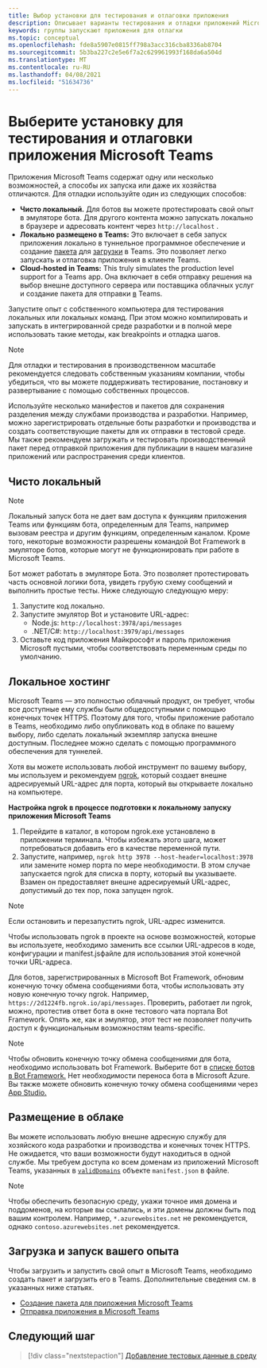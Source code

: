 ```yaml
---
title: Выбор установки для тестирования и отлаговки приложения
description: Описывает варианты тестирования и отладки приложений Microsoft Teams
keywords: группы запускают приложения для отлагки
ms.topic: conceptual
ms.openlocfilehash: fde8a5907e0815ff798a3acc316cba8336ab8704
ms.sourcegitcommit: 5b3ba227c2e5e6f7a2c629961993f168da6a504d
ms.translationtype: MT
ms.contentlocale: ru-RU
ms.lasthandoff: 04/08/2021
ms.locfileid: "51634736"
---
```

# <a name="choose-a-setup-to-test-and-debug-your-microsoft-teams-app"></a>Выберите установку для тестирования и отлаговки приложения Microsoft Teams

Приложения Microsoft Teams содержат одну или несколько возможностей, а способы их запуска или даже их хозяйства отличаются. Для отладки используйте один из следующих способов:

* **Чисто локальный.** Для ботов вы можете протестировать свой опыт в эмуляторе бота. Для другого контента можно запускать локально в браузере и адресовать контент через `http://localhost` .
* **Локально размещено в Teams:** Это включает в себя запуск приложения локально в туннельное программное обеспечение и создание [пакета](~/concepts/build-and-test/apps-package.md) для [загрузки](~/concepts/deploy-and-publish/apps-upload.md) в Teams. Это позволяет легко запускать и отлаговка приложения в клиенте Teams.
* **Cloud-hosted in Teams:** This truly simulates the production level support for a Teams app. Она включает в себя отправку решения на выбор внешне [](~/concepts/build-and-test/apps-package.md) доступного сервера или поставщика облачных услуг и создание пакета для отправки [в](~/concepts/deploy-and-publish/apps-upload.md) Teams.

Запустите опыт с собственного компьютера для тестирования локальных или локальных команд. При этом можно компилировать и запускать в интегрированной среде разработки и в полной мере использовать такие методы, как breakpoints и отладка шагов. 

> [!NOTE]
> Для отладки и тестирования в производственном масштабе рекомендуется следовать собственным указаниям компании, чтобы убедиться, что вы можете поддерживать тестирование, постановку и развертывание с помощью собственных процессов.

Используйте несколько манифестов и пакетов для сохранения разделения между службами производства и разработки. Например, можно зарегистрировать отдельные боты разработки и производства и создать соответствующие пакеты для их отправки в тестовой среде. Мы также рекомендуем загружать и тестировать производственный пакет перед отправкой приложения для публикации в нашем магазине приложений или распространения среди клиентов.

## <a name="purely-local"></a>Чисто локальный

> [!NOTE]
> Локальный запуск бота не дает вам доступа к функциям приложения Teams или функциям бота, определенным для Teams, например вызовам реестра и другим функциям, определенным каналом. Кроме того, некоторые возможности разрешены командой Bot Framework в эмуляторе ботов, которые могут не функционировать при работе в Microsoft Teams.

Бот может работать в эмуляторе Бота. Это позволяет протестировать часть основной логики бота, увидеть грубую схему сообщений и выполнить простые тесты. Ниже следующую следующую меру:

1. Запустите код локально.
2. Запустите эмулятор Bot и установите URL-адрес:
   * Node.js: `http://localhost:3978/api/messages`
   * .NET/C#: `http://localhost:3979/api/messages`
3. Оставьте код приложения Майкрософт и пароль приложения Microsoft пустыми, чтобы соответствовать переменным среды по умолчанию.

## <a name="locally-hosted"></a>Локальное хостинг

Microsoft Teams — это полностью облачный продукт, он требует, чтобы все доступные ему службы были общедоступными с помощью конечных точек HTTPS. Поэтому для того, чтобы приложение работало в Teams, необходимо либо опубликовать код в облаке по вашему выбору, либо сделать локальный экземпляр запуска внешне доступным. Последнее можно сделать с помощью программного обеспечения для туннелей.

Хотя вы можете использовать любой инструмент по вашему выбору, мы используем и рекомендуем [ngrok](https://ngrok.com/download), который создает внешне адресируемый URL-адрес для порта, который вы открываете локально на компьютере. 

**Настройка ngrok в процессе подготовки к локальному запуску приложения Microsoft Teams**

1. Перейдите в каталог, в котором ngrok.exe установлено в приложении терминала. Чтобы избежать этого шага, может потребоваться добавить его в качестве переменной пути.
2. Запустите, например, `ngrok http 3978 --host-header=localhost:3978` или замените номер порта по мере необходимости.
   В этом случае запускается ngrok для списка в порту, который вы указываете. Взамен он предоставляет внешне адресируемый URL-адрес, допустимый до тех пор, пока запущен ngrok.

> [!NOTE]
> Если остановить и перезапустить ngrok, URL-адрес изменится.

Чтобы использовать ngrok в проекте на основе возможностей, которые вы используете, необходимо заменить все ссылки URL-адресов в коде, конфигурации и manifest.jsфайле для использования этой конечной точки URL-адреса.

Для ботов, зарегистрированных в Microsoft Bot Framework, обновим конечную точку обмена сообщениями бота, чтобы использовать эту новую конечную точку ngrok. Например, `https://2d1224fb.ngrok.io/api/messages`. Проверить, работает ли ngrok, можно, протестив ответ бота в окне тестового чата портала Bot Framework. Опять же, как и эмулятор, этот тест не позволяет получить доступ к функциональным возможностям teams-specific.

> [!NOTE]
> Чтобы обновить конечную точку обмена сообщениями для бота, необходимо использовать bot Framework. Выберите бот в [списке ботов в Bot Framework.](https://dev.botframework.com/bots) Нет необходимости переноса бота в Microsoft Azure. Вы также можете обновить конечную точку обмена сообщениями через [App Studio.](~/concepts/build-and-test/app-studio-overview.md)

## <a name="cloud-hosted"></a>Размещение в облаке

Вы можете использовать любую внешне адресную службу для хозяйского кода разработки и производства и конечных точек HTTPS. Не ожидается, что ваши возможности будут находиться в одной службе. Мы требуем доступа ко всем доменам из приложений Microsoft Teams, указанных в [`validDomains`](~/resources/schema/manifest-schema.md#validdomains) объекте `manifest.json` в файле.

> [!NOTE]
> Чтобы обеспечить безопасную среду, укажи точное имя домена и поддоменов, на которые вы ссылались, и эти домены должны быть под вашим контролем. Например, `*.azurewebsites.net` не рекомендуется, однако `contoso.azurewebsites.net` рекомендуется.

## <a name="load-and-run-your-experience"></a>Загрузка и запуск вашего опыта

Чтобы загрузить и запустить свой опыт в Microsoft Teams, необходимо создать пакет и загрузить его в Teams. Дополнительные сведения см. в указанных ниже статьях.

* [Создание пакета для приложения Microsoft Teams](~/concepts/build-and-test/apps-package.md)
* [Отправка приложения в Microsoft Teams](~/concepts/deploy-and-publish/apps-upload.md)

## <a name="next-step"></a>Следующий шаг

> [!div class="nextstepaction"] 
> [Добавление тестовых данные в среду](~/concepts/build-and-test/test-data.md)

